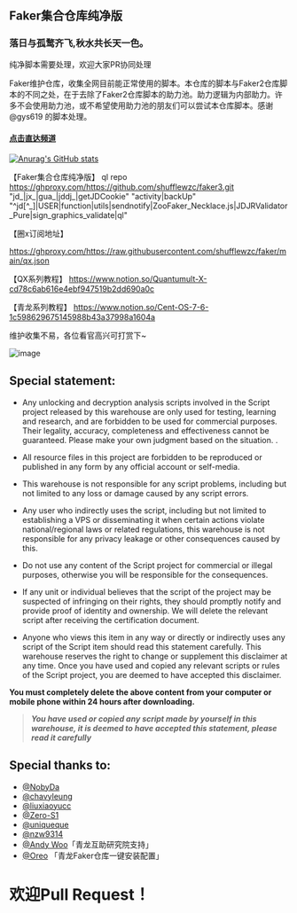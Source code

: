 ## Faker集合仓库纯净版
### 落日与孤鹜齐飞,秋水共长天一色。

纯净脚本需要处理，欢迎大家PR协同处理

Faker维护仓库，收集全网目前能正常使用的脚本。本仓库的脚本与Faker2仓库脚本的不同之处，在于去除了Faker2仓库脚本的助力池。助力逻辑为内部助力。许多不会使用助力池，或不希望使用助力池的朋友们可以尝试本仓库脚本。感谢@gys619 的脚本处理。

#### [点击直达频道](https://t.me/pandaqx)

[![Anurag's GitHub stats](https://github-readme-stats.vercel.app/api?username=shufflewzc&bg_color=30,e96443,904e95&title_color=fff&text_color=fff)](https://github.com/anuraghazra/github-readme-stats)





【Faker集合仓库纯净版】
ql repo https://ghproxy.com/https://github.com/shufflewzc/faker3.git "jd_|jx_|gua_|jddj_|getJDCookie" "activity|backUp" "^jd[^_]|USER|function|utils|sendnotify|ZooFaker_Necklace.js|JDJRValidator_Pure|sign_graphics_validate|ql"

【圈x订阅地址】

https://ghproxy.com/https://raw.githubusercontent.com/shufflewzc/faker/main/qx.json

【QX系列教程】
https://www.notion.so/Quantumult-X-cd78c6ab616e4ebf947519b2dd690a0c

【青龙系列教程】
https://www.notion.so/Cent-OS-7-6-1c598629675145988b43a37998a1604a


维护收集不易，各位看官高兴可打赏下~

![image](https://user-images.githubusercontent.com/15306294/125604796-955a078a-0e28-4900-9a1c-6fabdc8feb7d.png)


## Special statement:

* Any unlocking and decryption analysis scripts involved in the Script project released by this warehouse are only used for testing, learning and research, and are forbidden to be used for commercial purposes. Their legality, accuracy, completeness and effectiveness cannot be guaranteed. Please make your own judgment based on the situation. .

* All resource files in this project are forbidden to be reproduced or published in any form by any official account or self-media.

* This warehouse is not responsible for any script problems, including but not limited to any loss or damage caused by any script errors.

* Any user who indirectly uses the script, including but not limited to establishing a VPS or disseminating it when certain actions violate national/regional laws or related regulations, this warehouse is not responsible for any privacy leakage or other consequences caused by this.

* Do not use any content of the Script project for commercial or illegal purposes, otherwise you will be responsible for the consequences.

* If any unit or individual believes that the script of the project may be suspected of infringing on their rights, they should promptly notify and provide proof of identity and ownership. We will delete the relevant script after receiving the certification document.

* Anyone who views this item in any way or directly or indirectly uses any script of the Script item should read this statement carefully. This warehouse reserves the right to change or supplement this disclaimer at any time. Once you have used and copied any relevant scripts or rules of the Script project, you are deemed to have accepted this disclaimer.

 **You must completely delete the above content from your computer or mobile phone within 24 hours after downloading.**  </br>
> ***You have used or copied any script made by yourself in this warehouse, it is deemed to have accepted this statement, please read it carefully*** 


## Special thanks to:


* [@NobyDa](https://github.com/NobyDa)
* [@chavyleung](https://github.com/chavyleung)
* [@liuxiaoyucc](https://github.com/liuxiaoyucc)
* [@Zero-S1](https://github.com/Zero-S1)
* [@uniqueque](https://github.com/uniqueque)
* [@nzw9314](https://github.com/nzw9314)
* [@Andy Woo](https://t.me/update_help_group)「青龙互助研究院支持」
* [@Oreo](https://github.com/Oreomeow) 「青龙Faker仓库一键安装配置」

# 欢迎Pull Request！
